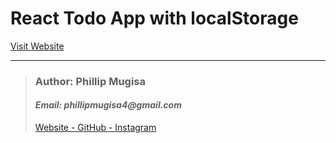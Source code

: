 # React Todo App with localStorage


[Visit Website](https://mugisathedev.netlify.app/)
___
> ### __Author__: Phillip Mugisa
> #### _Email: phillipmugisa4@gmail.com_
> [Website - ](https://mugisathedev.netlify.app/)
> [GitHub - ](https://github.com/phillipmugisa) 
> [Instagram](https://www.instagram.com/phillip_03_/?hl=en)

